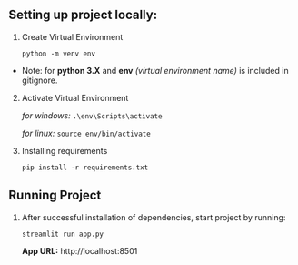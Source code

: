 ## Setting up project locally:
1. Create Virtual Environment

    ``python -m venv env``

* Note: for **python 3.X** and **env** *(virtual environment name)* is included in gitignore.

2. Activate Virtual Environment

    *for windows:* ``.\env\Scripts\activate``

    *for linux:* ``source env/bin/activate``

3. Installing requirements

    ``pip install -r requirements.txt``

## Running Project
1. After successful installation of dependencies, start project by running:

    ``streamlit run app.py``

    **App URL:** http://localhost:8501